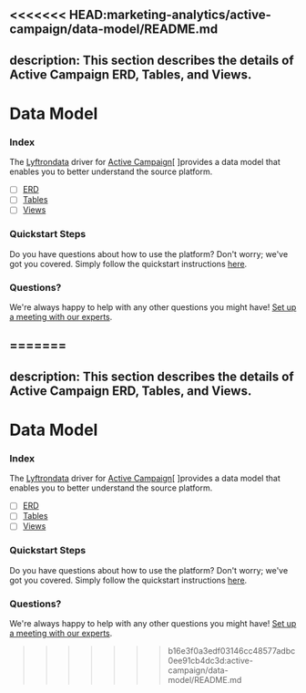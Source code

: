 <<<<<<< HEAD:marketing-analytics/active-campaign/data-model/README.md
---
description: This section describes the details of Active Campaign ERD, Tables, and Views.
---

# Data Model

### Index

The  [Lyftrondata](https://www.lyftrondata.com/) driver for [Active Campaign](https://www.lyftrondata.com/integration/marketing-analytics/active-campaign/)[ ]provides a data model that enables you to better understand the source platform.

* [ ] [ERD](../../../marketing-analytics/active-campaign/data-model/erd.md)
* [ ] [Tables](../../../marketing-analytics/active-campaign/data-model/tables.md)
* [ ] [Views](../../../marketing-analytics/active-campaign/data-model/views.md)

### Quickstart Steps

Do you have questions about how to use the platform? Don't worry; we've got you covered. Simply follow the quickstart instructions [here](../../../marketing-analytics/active-campaign/quickstart-steps.md).

### Questions? <a href="#questions" id="questions"></a>

We're always happy to help with any other questions you might have! [Set up a meeting with our experts](https://www.lyftrondata.com/book-a-meeting/).

=======
---
description: This section describes the details of Active Campaign ERD, Tables, and Views.
---

# Data Model

### Index

The  [Lyftrondata](https://www.lyftrondata.com/) driver for [Active Campaign](https://www.lyftrondata.com/integration/marketing-analytics/active-campaign/)[ ]provides a data model that enables you to better understand the source platform.

* [ ] [ERD](../../../marketing-analytics/active-campaign/data-model/erd.md)
* [ ] [Tables](../../../marketing-analytics/active-campaign/data-model/tables.md)
* [ ] [Views](../../../marketing-analytics/active-campaign/data-model/views.md)

### Quickstart Steps

Do you have questions about how to use the platform? Don't worry; we've got you covered. Simply follow the quickstart instructions [here](../../../marketing-analytics/active-campaign/quickstart-steps.md).

### Questions? <a href="#questions" id="questions"></a>

We're always happy to help with any other questions you might have! [Set up a meeting with our experts](https://www.lyftrondata.com/book-a-meeting/).

>>>>>>> b16e3f0a3edf03146cc48577adbc0ee91cb4dc3d:active-campaign/data-model/README.md
